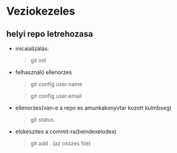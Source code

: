 # Veziokezeles

## helyi repo letrehozasa

- inicaializálás:
    >git init
- felhasználó ellenorzes
    >git config user.name

    >git config user.email

- ellenorzes(van-e a repo es amunkakonyvtar kozott kulmbseg)
    >git status

- elokeszites a commit-ra(beindexelodes)
    >git add . (az osszes file)